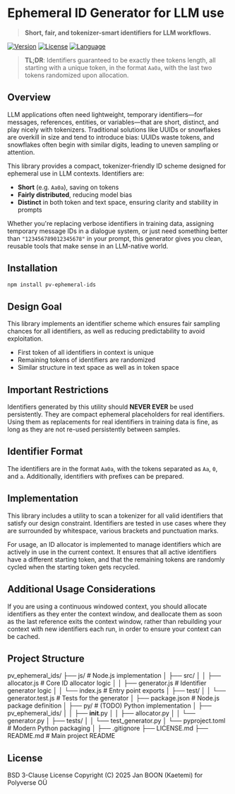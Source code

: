 # Ephemeral ID Generator for LLM use

> **Short, fair, and tokenizer-smart identifiers for LLM workflows.**

[![Version](https://img.shields.io/badge/version-0.1.0-blue.svg)](#)
[![License](https://img.shields.io/badge/license-BSD--3--Clause-green.svg)](#)
[![Language](https://img.shields.io/badge/language-Node.js-yellow.svg)](#)

> **TL;DR**: Identifiers guaranteed to be exactly thee tokens length, all starting with a unique token, in the format `Aa0a`, with the last two tokens randomized upon allocation.

## Overview

LLM applications often need lightweight, temporary identifiers—for messages, references, entities, or variables—that are short, distinct, and play nicely with tokenizers. Traditional solutions like UUIDs or snowflakes are overkill in size and tend to introduce bias: UUIDs waste tokens, and snowflakes often begin with similar digits, leading to uneven sampling or attention.

This library provides a compact, tokenizer-friendly ID scheme designed for ephemeral use in LLM contexts. Identifiers are:
- **Short** (e.g. `Aa0a`), saving on tokens
- **Fairly distributed**, reducing model bias
- **Distinct** in both token and text space, ensuring clarity and stability in prompts

Whether you're replacing verbose identifiers in training data, assigning temporary message IDs in a dialogue system, or just need something better than `"123456789012345678"` in your prompt, this generator gives you clean, reusable tools that make sense in an LLM-native world.

## Installation

```bash
npm install pv-ephemeral-ids
```

## Design Goal

This library implements an identifier scheme which ensures fair sampling chances for all identifiers, as well as reducing predictability to avoid exploitation.

- First token of all identifiers in context is unique
- Remaining tokens of identifiers are randomized
- Similar structure in text space as well as in token space

## Important Restrictions

Identifiers generated by this utility should **NEVER EVER** be used persistently. They are compact ephemeral placeholders for real identifiers. Using them as replacements for real identifiers in training data is fine, as long as they are not re-used persistently between samples.

## Identifier Format

The identifiers are in the format `Aa0a`, with the tokens separated as `Aa`, `0`, and `a`. Additionally, identifiers with prefixes can be prepared.

## Implementation

This library includes a utility to scan a tokenizer for all valid identifiers that satisfy our design constraint. Identifiers are tested in use cases where they are surrounded by whitespace, various brackets and punctuation marks.

For usage, an ID allocator is implemented to manage identifiers which are actively in use in the current context. It ensures that all active identifiers have a different starting token, and that the remaining tokens are randomly cycled when the starting token gets recycled.

## Additional Usage Considerations

If you are using a continuous windowed context, you should allocate identifiers as they enter the context window, and deallocate them as soon as the last reference exits the context window, rather than rebuilding your context with new identifiers each run, in order to ensure your context can be cached.

## Project Structure

pv_ephemeral_ids/
├── js/                         # Node.js implementation
│   ├── src/
│   │   ├── allocator.js        # Core ID allocator logic
│   │   ├── generator.js        # Identifier generator logic
│   │   └── index.js            # Entry point exports
│   ├── test/
│   │   └── generator.test.js   # Tests for the generator
│   ├── package.json            # Node.js package definition
│
├── py/                         # (TODO) Python implementation
│   ├── pv_ephemeral_ids/
│   │   ├── __init__.py
│   │   ├── allocator.py
│   │   └── generator.py
│   ├── tests/
│   │   └── test_generator.py
│   └── pyproject.toml          # Modern Python packaging
│
├── .gitignore
├── LICENSE.md
├── README.md                   # Main project README

## License

BSD 3-Clause License
Copyright (C) 2025 Jan BOON (Kaetemi) for Polyverse OÜ
